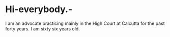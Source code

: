 # Hi-everybody.-
I am an advocate practicing mainly in the High Court at Calcutta for the past forty years. I am sixty six years old.
